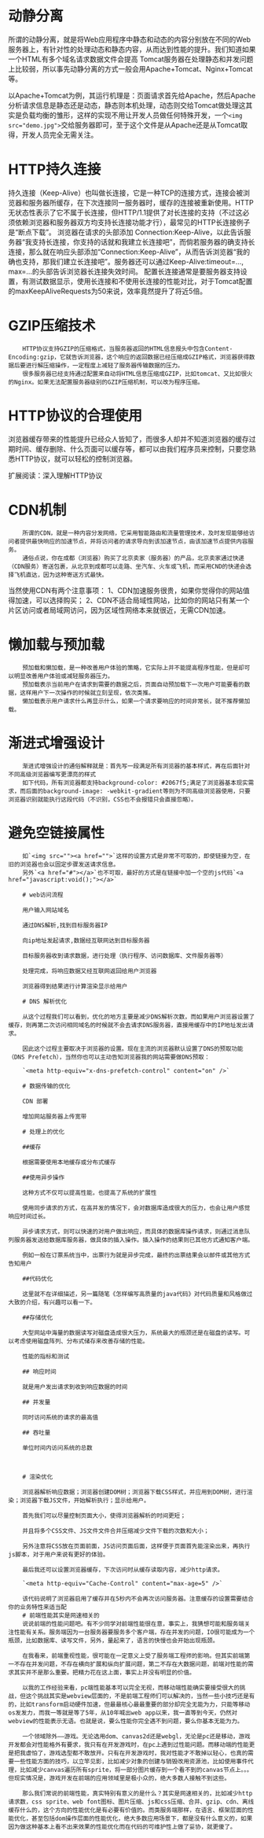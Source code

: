 # 动静分离

所谓的动静分离，就是将Web应用程序中静态和动态的内容分别放在不同的Web服务器上，有针对性的处理动态和静态内容，从而达到性能的提升。我们知道如果一个HTML有多个域名请求数据文件会提高
Tomcat服务器在处理静态和并发问题上比较弱，所以事先动静分离的方式一般会用Apache+Tomcat、Nginx+Tomcat等。

以Apache+Tomcat为例，其运行机理是：页面请求首先给Apache，然后Apache分析请求信息是静态还是动态，静态则本机处理，动态则交给Tomcat做处理这其实是负载均衡的雏形，这样的实现不用让开发人员做任何特殊开发，一个`<img src="demo.jpg">`交给服务器即可，至于这个文件是从Apache还是从Tomcat取得，开发人员完全无需关注。


# HTTP持久连接
持久连接（Keep-Alive）也叫做长连接，它是一种TCP的连接方式，连接会被浏览器和服务器所缓存，在下次连接同一服务器时，缓存的连接被重新使用。HTTP无状态性表示了它不属于长连接，但HTTP/1.1提供了对长连接的支持（不过这必须依赖浏览器和服务器双方均支持长连接功能才行），最常见的HTTP长连接例子是“断点下载”。
浏览器在请求的头部添加 Connection:Keep-Alive，以此告诉服务器“我支持长连接，你支持的话就和我建立长连接吧”，而倘若服务器的确支持长连接，那么就在响应头部添加“Connection:Keep-Alive”，从而告诉浏览器“我的确也支持，那我们建立长连接吧”。服务器还可以通过Keep-Alive:timeout=..., max=...的头部告诉浏览器长连接失效时间。
配置长连接通常是要服务器支持设置，有测试数据显示，使用长连接和不使用长连接的性能对比，对于Tomcat配置的maxKeepAliveRequests为50来说，效率竟然提升了将近5倍。

# GZIP压缩技术
        HTTP协议支持GZIP的压缩格式，当服务器返回的HTML信息报头中包含Content-Encoding:gzip，它就告诉浏览器，这个响应的返回数据已经压缩成GZIP格式，浏览器获得数据后要进行解压缩操作，一定程度上减轻了服务器传输数据的压力。
        很多服务器已经支持通过配置来自动将HTML信息压缩成GZIP，比如tomcat、又比如很火的Nginx。如果无法配置服务器级别的GZIP压缩机制，可以改为程序压缩。

# HTTP协议的合理使用
浏览器缓存带来的性能提升已经众人皆知了，而很多人却并不知道浏览器的缓存过期时间、缓存删除、什么页面可以缓存等，都可以由我们程序员来控制，只要您熟悉HTTP协议，就可以轻松的控制浏览器。

扩展阅读：深入理解HTTP协议

# CDN机制
        所谓的CDN，就是一种内容分发网络，它采用智能路由和流量管理技术，及时发现能够给访问者提供最快响应的加速节点，并将访问者的请求导向到该加速节点，由该加速节点提供内容服务。
        通俗点说，你在成都（浏览器）购买了北京卖家（服务器）的产品，北京卖家通过快递（CDN服务）寄送包裹，从北京到成都可以走路、坐汽车、火车或飞机，而采用CND的快递会选择飞机直达，因为这种寄送方式最快。

当然使用CDN有两个注意事项：
1、CDN加速服务很贵，如果你觉得你的网站值得加速，可以选择购买；
2、CDN不适合局域性网站，比如你的网站只有某一个片区访问或者局域网访问，因为区域性网络本来就很近，无需CDN加速。

# 懒加载与预加载
        预加载和懒加载，是一种改善用户体验的策略，它实际上并不能提高程序性能，但是却可以明显改善用户体验或减轻服务器压力。
        预加载表示当前用户在请求到需要的数据之后，页面自动预加载下一次用户可能要看的数据，这样用户下一次操作的时候就立刻呈现，依次类推。
        懒加载表示用户请求什么再显示什么，如果一个请求要响应的时间非常长，就不推荐懒加载。

# 渐进式增强设计
        渐进式增强设计的通俗解释就是：首先写一段满足所有浏览器的基本样式，再在后面针对不同高级浏览器编写更漂亮的样式
        如下代码，所有浏览器都支持background-color: #2067f5;满足了浏览器基本现实需求，而后面的background-image: -webkit-gradient等则为不同高级浏览器使用，只要浏览器识别就能执行这段代码（不识别，CSS也不会报错只会直接忽略）。

# 避免空链接属性
        如`<img src=""><a href="">`这样的设置方式是非常不可取的，即使链接为空，在旧的浏览器也会以固定步骤发送请求信息。
        另外`<a href="#"></a>`也不可取，最好的方式是在链接中加一个空的js代码`<a href="javascript:void();"></a>`

        # web访问流程

        用户输入网站域名

        通过DNS解析,找到目标服务器IP

        向ip地址发起请求,数据经互联网达到目标服务器

        目标服务器收到请求数据，进行处理（执行程序、访问数据库、文件服务器等）

        处理完成，将响应数据又经互联网返回给用户浏览器

        浏览器得到结果进行计算渲染显示给用户

        # DNS 解析优化

        从这个过程我们可以看到，优化的地方主要是减少DNS解析次数，而如果用户浏览器设置了缓存，则再第二次访问相同域名的时候就不会去请求DNS服务器，直接用缓存中的IP地址发出请求。

        因此这个过程主要取决于浏览器的设置。现在主流的浏览器默认设置了DNS的预取功能（DNS Prefetch），当然你也可以主动告知浏览器我的网站需要做DNS预取：

        `<meta http-equiv="x-dns-prefetch-control" content="on" />`

        # 数据传输的优化

        CDN 部署

        增加网站服务器上传宽带

        # 处理上的优化

        ##缓存

        根据需要使用本地缓存或分布式缓存

        ##使用异步操作

        这种方式不仅可以提高性能，也提高了系统的扩展性

        使用同步请求的方式，在高并发的情况下，会对数据库造成很大的压力，也会让用户感觉响应时间过长。

        异步请求方式，则可以快速的对用户做出响应，而具体的数据库操作请求，则通过消息队列服务器发送给数据库服务器，做具体的插入操作。插入操作的结果则已其他方式通知客户端。

        例如一般在订票系统当中，出票行为就是异步完成，最终的出票结果会以邮件或其他方式告知用户

        ##代码优化

        这里就不在详细描述，另一篇随笔《怎样编写高质量的java代码》对代码质量和风格做过大致的介绍，有兴趣可以看一下。

        ##存储优化

        大型网站中海量的数据读写对磁盘造成很大压力，系统最大的瓶颈还是在磁盘的读写。可以考虑使用磁盘阵列、分布式储存来改善存储的性能。

        性能的指标和测试

        ## 响应时间

        就是用户发出请求到收到响应数据的时间

        ## 并发量

        同时访问系统的请求的最高值

        ## 吞吐量

        单位时间内访问系统的总数



        # 渲染优化

        浏览器解析响应数据；浏览器创建DOM树；浏览器下载CSS样式，并应用到DOM树，进行渲染；浏览器下载JS文件，开始解析执行；显示给用户。

        首先我们可以尽量控制页面大小，使得浏览器解析的时间更短；

        并且将多个CSS文件、JS文件文件合并压缩减少文件下载的次数和大小；

        另外注意将CSS放在页面前面，JS访问页面后面，这样便于页面首先能渲染出来，再执行js脚本，对于用户来说有更好的体验。

        最后我还可以设置浏览器缓存，下次访问时从缓存读取内容，减少http请求。

        `<meta http-equiv="Cache-Control" content="max-age=5" />`

        该代码说明了浏览器启用了缓存并在5秒内不会再次访问服务器。注意缓存的设置需要结合你的业务特性来适当配
        # 前端性能其实是网速相关的
        说说前端的性能问题吧。有不少同学对前端性能很在意，事实上，我猜想可能和服务端关注性能有关系。服务端因为一台服务器要服务多个客户端，存在并发的问题，IO很可能成为一个瓶颈，比如数据库、读写文件，另外，量起来了，语言的快慢也会开始出现瓶颈。

        在我看来，前端重视性能，很可能在一定意义上受了服务端工程师的影响。但其实前端第一不存在并发问题，不存在横向扩展和纵向扩展问题，第二不存在大数据问题，前端对性能的需求其实并不是那么重要。把精力花在这上面，事实上并没有明显的价值。

        以我的工作经验来看，pc端性能基本可以完全无视，而移动端性能确实要接受很大的挑战，但这个挑战其实是webview层面的，不是前端工程师们可以解决的，当然一些小技巧还是有的，比如transform启动硬件加速，但最最核心最最重要的部分却完全无能为力，只能等移动os发发力，而我一等就是等了5年，从10年喊出web app以来，我一直等到今天，仍然对webview的性能表示无语。也就是说，要么性能你完全遇不到问题，要么你基本无能为力。

        一个领域除外——游戏。无论选用dom、canvas2d还是webgl，无论是pc还是移动，游戏开发都会对性能格外有要求，我只有在开发游戏时，在pc上遇到过性能问题。而移动端的性能更是把我虐怕了，游戏选型都不敢放开。只有在开发游戏时，我对性能才不敢掉以轻心，也真的需要一些性能方面的技巧，以立竿见影，比如减少对象的创建与销毁改用资源池，比如使用事件代理，比如减少canvas遍历所有sprite，将一部分图片缓存到一个看不到的canvas节点上。。。但现实情况是，游戏开发在前端的应用领域里是极小众的，绝大多数人接触不到这些。

        那么我们常说的前端性能，真实特别有意义的是什么？其实是网速相关的，比如减少http请求数，css sprite、web font图标、图片压缩、js和css压缩、合并、gzip、cdn、离线缓存什么的，这个方向的性能优化是有必要有价值的。而类服务端那样，在语言、框架层面的性能优化，甚至包括dom操作层面的性能优化，绝大多数应用场景下，都是没有什么意义的，如果因为做这种基本上看不出来效果的性能优化而在代码的可维护性上做了妥协，就更傻了。
